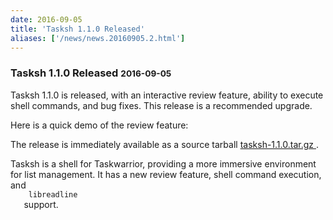 ```yaml
---
date: 2016-09-05
title: 'Tasksh 1.1.0 Released'
aliases: ['/news/news.20160905.2.html']
---
```

<div class="col-md-8 main">
 <div class="row">
  <h3>
   Tasksh 1.1.0 Released
   <small>
    2016-09-05
   </small>
  </h3>
  <p>
   Tasksh 1.1.0 is released, with an interactive review feature, ability
            to execute shell commands, and bug fixes.
            This release is a recommended upgrade.
  </p>
  <p>
   Here is a quick demo of the review feature:
  </p>
  <p>
   <script async="" id="asciicast-84844" src="https://asciinema.org/a/84844.js" type="text/javascript">
   </script>
  </p>
  <p>
   The release is immediately available as a source tarball
   <a href="http://taskwarrior.org/download/tasksh-latest.tar.gz">
    tasksh-1.1.0.tar.gz
   </a>
   .
  </p>
  <p>
   Tasksh is a shell for Taskwarrior, providing a more immersive
            environment for list management. It has a new review feature,
            shell command execution, and
   <code>
    libreadline
   </code>
   support.
  </p>
  <br/>
  <br/>
 </div>
</div>

